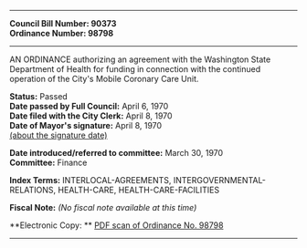* * * * *  
  
**Council Bill Number: [](#h0)[](#h2)90373**   
**Ordinance Number: 98798**  
  
* * * * *  
  
AN ORDINANCE authorizing an agreement with the Washington State Department of Health for funding in connection with the continued operation of the City's Mobile Coronary Care Unit.  
  
**Status:** Passed   
**Date passed by Full Council:** April 6, 1970   
**Date filed with the City Clerk:** April 8, 1970   
**Date of Mayor's signature:** April 8, 1970   
[(about the signature date)](/~public/approvaldate.htm)   
  
  
**Date introduced/referred to committee:** March 30, 1970   
**Committee:** Finance   
  
**Index Terms:** INTERLOCAL-AGREEMENTS, INTERGOVERNMENTAL-RELATIONS, HEALTH-CARE, HEALTH-CARE-FACILITIES  
  
**Fiscal Note:** *(No fiscal note available at this time)*  
  
**Electronic Copy: ** [PDF scan of Ordinance No. 98798](/~archives/Ordinances/Ord_98798.pdf)  
  
* * * * *  
